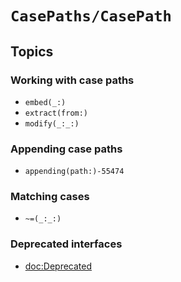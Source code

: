 # ``CasePaths/CasePath``

## Topics

### Working with case paths

- ``embed(_:)``
- ``extract(from:)``
- ``modify(_:_:)``

### Appending case paths

- ``appending(path:)-55474``

### Matching cases

- ``~=(_:_:)``

### Deprecated interfaces

- <doc:Deprecated>

